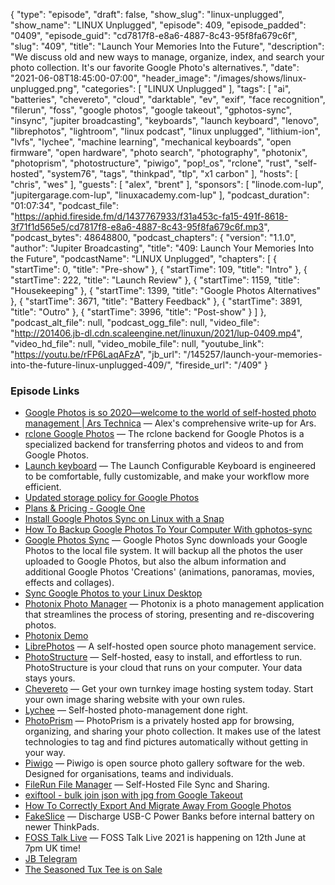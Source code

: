 {
  "type": "episode",
  "draft": false,
  "show_slug": "linux-unplugged",
  "show_name": "LINUX Unplugged",
  "episode": 409,
  "episode_padded": "0409",
  "episode_guid": "cd7817f8-e8a6-4887-8c43-95f8fa679c6f",
  "slug": "409",
  "title": "Launch Your Memories Into the Future",
  "description": "We discuss old and new ways to manage, organize, index, and search your photo collection. It's our favorite Google Photo's alternatives.",
  "date": "2021-06-08T18:45:00-07:00",
  "header_image": "/images/shows/linux-unplugged.png",
  "categories": [
    "LINUX Unplugged"
  ],
  "tags": [
    "ai",
    "batteries",
    "chevereto",
    "cloud",
    "darktable",
    "ev",
    "exif",
    "face recognition",
    "filerun",
    "foss",
    "google photos",
    "google takeout",
    "gphotos-sync",
    "insync",
    "jupiter broadcasting",
    "keyboards",
    "launch keyboard",
    "lenovo",
    "librephotos",
    "lightroom",
    "linux podcast",
    "linux unplugged",
    "lithium-ion",
    "lvfs",
    "lychee",
    "machine learning",
    "mechanical keyboards",
    "open firmware",
    "open hardware",
    "photo search",
    "photography",
    "photonix",
    "photoprism",
    "photostructure",
    "piwigo",
    "pop!_os",
    "rclone",
    "rust",
    "self-hosted",
    "system76",
    "tags",
    "thinkpad",
    "tlp",
    "x1 carbon"
  ],
  "hosts": [
    "chris",
    "wes"
  ],
  "guests": [
    "alex",
    "brent"
  ],
  "sponsors": [
    "linode.com-lup",
    "jupitergarage.com-lup",
    "linuxacademy.com-lup"
  ],
  "podcast_duration": "01:07:34",
  "podcast_file": "https://aphid.fireside.fm/d/1437767933/f31a453c-fa15-491f-8618-3f71f1d565e5/cd7817f8-e8a6-4887-8c43-95f8fa679c6f.mp3",
  "podcast_bytes": 48648800,
  "podcast_chapters": {
    "version": "1.1.0",
    "author": "Jupiter Broadcasting",
    "title": "409: Launch Your Memories Into the Future",
    "podcastName": "LINUX Unplugged",
    "chapters": [
      {
        "startTime": 0,
        "title": "Pre-show"
      },
      {
        "startTime": 109,
        "title": "Intro"
      },
      {
        "startTime": 222,
        "title": "Launch Review"
      },
      {
        "startTime": 1159,
        "title": "Housekeeping"
      },
      {
        "startTime": 1399,
        "title": "Google Photos Alternatives"
      },
      {
        "startTime": 3671,
        "title": "Battery Feedback"
      },
      {
        "startTime": 3891,
        "title": "Outro"
      },
      {
        "startTime": 3996,
        "title": "Post-show"
      }
    ]
  },
  "podcast_alt_file": null,
  "podcast_ogg_file": null,
  "video_file": "http://201406.jb-dl.cdn.scaleengine.net/linuxun/2021/lup-0409.mp4",
  "video_hd_file": null,
  "video_mobile_file": null,
  "youtube_link": "https://youtu.be/rFP6LaqAFzA",
  "jb_url": "/145257/launch-your-memories-into-the-future-linux-unplugged-409/",
  "fireside_url": "/409"
}


### Episode Links

  * [Google Photos is so 2020—welcome to the world of self-hosted photo management | Ars Technica](https://arstechnica.com/gadgets/2021/06/the-big-alternatives-to-google-photos-showdown/ "Google Photos is so 2020—welcome to the world of self-hosted photo management | Ars Technica") — Alex's comprehensive write-up for Ars.
  * [rclone Google Photos](https://rclone.org/googlephotos/ "rclone Google Photos") — The rclone backend for Google Photos is a specialized backend for transferring photos and videos to and from Google Photos. 
  * [Launch keyboard](https://system76.com/accessories/launch "Launch keyboard") — The Launch Configurable Keyboard is engineered to be comfortable, fully customizable, and make your workflow more efficient. 
  * [Updated storage policy for Google Photos](https://support.google.com/photos/answer/10100180?hl=en "Updated storage policy for Google Photos")
  * [Plans & Pricing - Google One](https://one.google.com/about/plans "Plans & Pricing - Google One")
  * [Install Google Photos Sync on Linux with a Snap](https://snapcraft.io/gphotos-sync "Install Google Photos Sync on Linux with a Snap")
  * [How To Backup Google Photos To Your Computer With gphotos-sync](https://www.linuxuprising.com/2019/06/how-to-backup-google-photos-to-your.html "How To Backup Google Photos To Your Computer With gphotos-sync")
  * [Google Photos Sync](https://github.com/gilesknap/gphotos-sync "Google Photos Sync") — Google Photos Sync downloads your Google Photos to the local file system. It will backup all the photos the user uploaded to Google Photos, but also the album information and additional Google Photos 'Creations' (animations, panoramas, movies, effects and collages). 
  * [Sync Google Photos to your Linux Desktop](https://www.insynchq.com/blog/sync-google-photos-linux/ "Sync Google Photos to your Linux Desktop")
  * [Photonix Photo Manager](https://photonix.org/ "Photonix Photo Manager") — Photonix is a photo management application that streamlines the process of storing, presenting and re-discovering photos. 
  * [Photonix Demo](https://demo.photonix.org/ "Photonix Demo")
  * [LibrePhotos](https://github.com/LibrePhotos/librephotos "LibrePhotos") — A self-hosted open source photo management service. 
  * [PhotoStructure](https://photostructure.com/ "PhotoStructure") — Self-hosted, easy to install, and effortless to run. PhotoStructure is your cloud that runs on your computer. Your data stays yours. 
  * [Chevereto](https://chevereto.com/ "Chevereto") — Get your own turnkey image hosting system today. Start your own image sharing website with your own rules. 
  * [Lychee](https://lychee.electerious.com/ "Lychee") — Self-hosted photo-management done right. 
  * [PhotoPrism](https://photoprism.app/ "PhotoPrism") — PhotoPrism is a privately hosted app for browsing, organizing, and sharing your photo collection. It makes use of the latest technologies to tag and find pictures automatically without getting in your way. 
  * [Piwigo](https://piwigo.org/ "Piwigo") — Piwigo is open source photo gallery software for the web. Designed for organisations, teams and individuals. 
  * [FileRun File Manager](https://filerun.com/ "FileRun File Manager") — Self-Hosted File Sync and Sharing. 
  * [exiftool - bulk join json with jpg from Google Takeout](https://stackoverflow.com/questions/42024255/bulk-join-json-with-jpg-from-google-takeout "exiftool - bulk join json with jpg from Google Takeout")
  * [How To Correctly Export And Migrate Away From Google Photos](https://legault.me/post/correctly-migrate-away-from-google-photos-to-icloud "How To Correctly Export And Migrate Away From Google Photos")
  * [FakeSlice](https://github.com/n4ru/FakeSlice "FakeSlice") — Discharge USB-C Power Banks before internal battery on newer ThinkPads. 
  * [FOSS Talk Live](https://www.youtube.com/watch?v=udyq7-SCJrQ "FOSS Talk Live") — FOSS Talk Live 2021 is happening on 12th June at 7pm UK time!
  * [JB Telegram](http://jupiterbroadcasting.com/telegram "JB Telegram")
  * [The Seasoned Tux Tee is on Sale](https://www.jupitergarage.com/product/the-seasoned-tux-tee "The Seasoned Tux Tee is on Sale")


